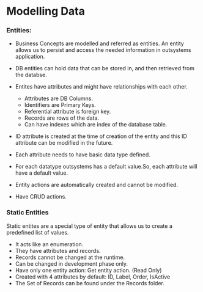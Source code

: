 # Modelling Data

### Entities:

- Business Concepts are modelled and referred as entities. An entity allows us to persist and access the needed information in outsystems application.

- DB entities can hold data that can be stored in, and then retrieved from the databse.
- Entites have attributes and might have relationships with each other.

    - Attributes are DB Columns.
    - Identifiers are Primary Keys.
    - Referential attribute is foreign key.
    - Records are rows of the data.
    - Can have indexes which are index of the database table.

- ID attribute is created at the time of creation of the entity and this ID attribute can be modified in the future.
- Each attribute needs to have basic data type defined.
- For each datatype outsystems has a default value.So, each attribute will have a default value.
- Entity actions are automatically created and cannot be modified.
- Have CRUD actions.

### Static Entities

Static entites are a special type of entity that allows us to create a predefined list of values.

- It acts like an enumeration.
- They have attributes and records.
- Records cannot be changed at the runtime.
- Can be changed in development phase only.
- Have only one entity action: Get entity action. (Read Only)
- Created with 4 attributes by default: ID, Label, Order, IsActive
- The Set of Records can be found under the Records folder.
